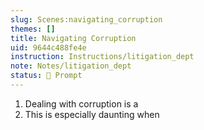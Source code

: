 ```yaml
---
slug: Scenes:navigating_corruption
themes: []
title: Navigating Corruption
uid: 9644c488fe4e
instruction: Instructions/litigation_dept
note: Notes/litigation_dept
status: 💬 Prompt
---
```

1. Dealing with corruption is a
2. This is especially daunting when
